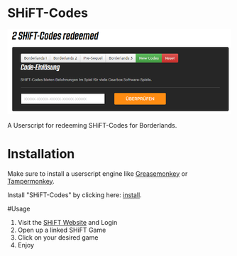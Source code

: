 # SHiFT-Codes
![Userscript Demo](/images/demo.png?raw=true "Demo")

A Userscript for redeeming SHiFT-Codes for Borderlands. 


# Installation

Make sure to install a userscript engine like [Greasemonkey](https://addons.mozilla.org/en-US/firefox/addon/greasemonkey/) or [Tampermonkey](https://chrome.google.com/webstore/detail/tampermonkey/dhdgffkkebhmkfjojejmpbldmpobfkfo).

Install "SHiFT-Codes" by clicking here: [install](https://raw.githubusercontent.com/supermopf/SHiFT-Codes/master/SHiFT-Codes.user.js).

#Usage

1. Visit the [SHiFT Website](https://shift.gearboxsoftware.com/rewards) and Login
2. Open up a linked SHiFT Game
3. Click on your desired game
4. Enjoy
